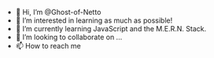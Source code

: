 - 👋 Hi, I’m @Ghost-of-Netto
- 👀 I’m interested in learning as much as possible!
- 🌱 I’m currently learning JavaScript and the M.E.R.N. Stack.
- 💞️ I’m looking to collaborate on ...
- 📫 How to reach me 

<!---
Ghost-of-Netto/Ghost-of-Netto is a ✨ special ✨ repository because its `README.md` (this file) appears on your GitHub profile.
You can click the Preview link to take a look at your changes.
--->
